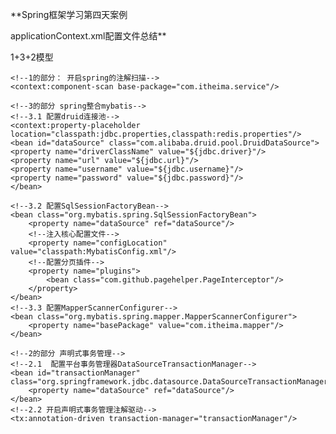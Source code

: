 **Spring框架学习第四天案例

applicationContext.xml配置文件总结**

1+3+2模型

    <!--1的部分： 开启spring的注解扫描-->
    <context:component-scan base-package="com.itheima.service"/>
    
    <!--3的部分 spring整合mybatis-->
    <!--3.1 配置druid连接池-->
    <context:property-placeholder location="classpath:jdbc.properties,classpath:redis.properties"/>
    <bean id="dataSource" class="com.alibaba.druid.pool.DruidDataSource">
    <property name="driverClassName" value="${jdbc.driver}"/>
    <property name="url" value="${jdbc.url}"/>
    <property name="username" value="${jdbc.username}"/>
    <property name="password" value="${jdbc.password}"/>
    </bean>
    
    <!--3.2 配置SqlSessionFactoryBean-->
    <bean class="org.mybatis.spring.SqlSessionFactoryBean">
        <property name="dataSource" ref="dataSource"/>
        <!--注入核心配置文件-->
        <property name="configLocation" value="classpath:MybatisConfig.xml"/>
        <!--配置分页插件-->
        <property name="plugins">
            <bean class="com.github.pagehelper.PageInterceptor"/>
        </property>
    </bean>
    <!--3.3 配置MapperScannerConfigurer-->
    <bean class="org.mybatis.spring.mapper.MapperScannerConfigurer">
        <property name="basePackage" value="com.itheima.mapper"/>
    </bean>
    
    <!--2的部分 声明式事务管理-->
    <!--2.1  配置平台事务管理器DataSourceTransactionManager-->
    <bean id="transactionManager" class="org.springframework.jdbc.datasource.DataSourceTransactionManager">
        <property name="dataSource" ref="dataSource"/>
    </bean>
    <!--2.2 开启声明式事务管理注解驱动-->
    <tx:annotation-driven transaction-manager="transactionManager"/>